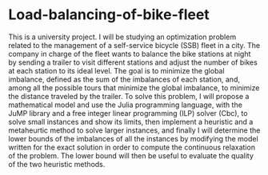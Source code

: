 # Load-balancing-of-bike-fleet
This is a university project. I will be studying an optimization problem related to the management of a self-service bicycle (SSB) fleet in a city. The company in charge of the fleet wants to balance the bike stations at night by sending a trailer to visit different stations and adjust the number of bikes at each station to its ideal level. The goal is to minimize the global imbalance, defined as the sum of the imbalances of each station, and, among all the possible tours that minimize the global imbalance, to minimize the distance traveled by the trailer. To solve this problem, I will propose a mathematical model and use the Julia programming language, with the JuMP library and a free integer linear programming (ILP) solver (Cbc), to solve small instances and show its limits, then implement a heuristic and a metaheurtic method to solve larger instances, and finally I will determine the lower bounds of the imbalances of all the instances by modifying the model written for the exact solution in order to compute the continuous relaxation of the problem. The lower bound will then be useful to evaluate the quality of the two heuristic methods.
